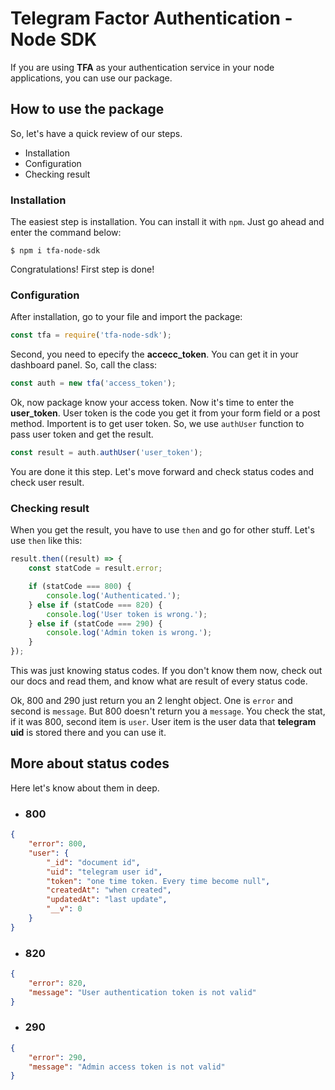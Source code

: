 # Telegram Factor Authentication - Node SDK

If you are using **TFA** as your authentication service in your node applications, you can use our package.

## How to use the package

So, let's have a quick review of our steps.

- Installation
- Configuration
- Checking result

### Installation

The easiest step is installation. You can install it with `npm`. Just go ahead and enter the command below:

```shell
$ npm i tfa-node-sdk
```

Congratulations! First step is done!

### Configuration

After installation, go to your file and import the package:

```javascript
const tfa = require('tfa-node-sdk');
```

Second, you need to epecify the **accecc_token**. You can get it in your dashboard panel. So, call the class:

```javascript
const auth = new tfa('access_token');
```

Ok, now package know your access token. Now it's time to enter the **user_token**. User token is the code you get it from your form field or a post method. Importent is to get user token. So, we use `authUser` function to pass user token and get the result.

```javascript
const result = auth.authUser('user_token');
```

You are done it this step. Let's move forward and check status codes and check user result.

### Checking result

When you get the result, you have to use `then` and go for other stuff. Let's use `then` like this:

```javascript
result.then((result) => {
    const statCode = result.error;

    if (statCode === 800) {
        console.log('Authenticated.');
    } else if (statCode === 820) {
        console.log('User token is wrong.');
    } else if (statCode === 290) {
        console.log('Admin token is wrong.');
    }
});
```

This was just knowing status codes. If you don't know them now, check out our docs and read them, and know what are result of every status code.

Ok, 800 and 290 just return you an 2 lenght object. One is `error` and second is `message`. But 800 doesn't return you a `message`. You check the stat, if it was 800, second item is `user`. User item is the user data that **telegram uid** is stored there and you can use it.

## More about status codes

Here let's know about them in deep.

- ### 800

```json
{
    "error": 800,
    "user": {
        "_id": "document id",
        "uid": "telegram user id",
        "token": "one time token. Every time become null",
        "createdAt": "when created",
        "updatedAt": "last update",
        "__v": 0
    }
}
```

- ### 820

```json
{
    "error": 820,
    "message": "User authentication token is not valid"
}
```

- ### 290

```json
{
    "error": 290,
    "message": "Admin access token is not valid"
}
```